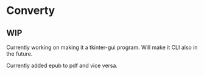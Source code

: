 # Converty

## WIP 

Currently working on making it a tkinter-gui program. Will make it CLI also in the future.

Currently added epub to pdf and vice versa.